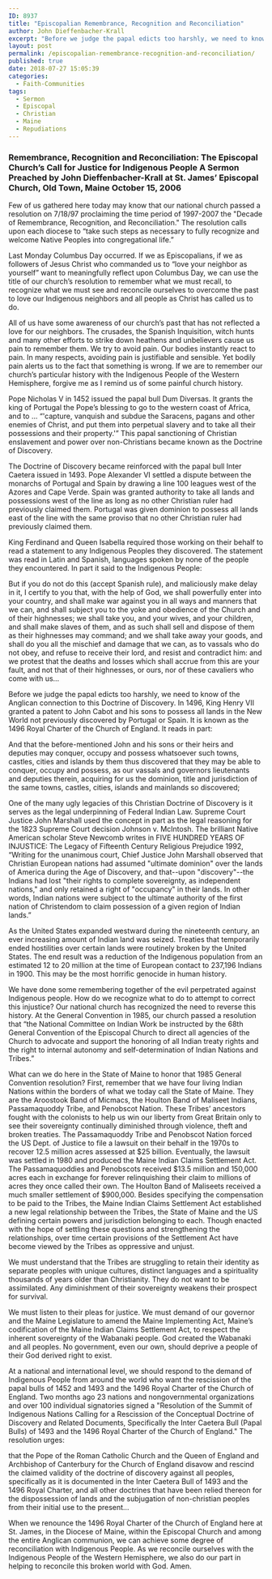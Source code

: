 ```yaml
---
ID: 8937
title: "Episcopalian Remembrance, Recognition and Reconciliation"
author: John Dieffenbacher-Krall
excerpt: "Before we judge the papal edicts too harshly, we need to know of the Anglican connection to this Doctrine of Discovery."
layout: post
permalink: /episcopalian-remembrance-recognition-and-reconciliation/
published: true
date: 2018-07-27 15:05:39
categories:
  - Faith-Communities
tags:
  - Sermon
  - Episcopal
  - Christian
  - Maine
  - Repudiations
---
```

### **Remembrance, Recognition and Reconciliation: The Episcopal Church’s Call for Justice for Indigenous People A Sermon Preached by John Dieffenbacher-Krall at St. James’ Episcopal Church, Old Town, Maine October 15, 2006**


Few of us gathered here today may know that our national church passed a resolution on 7/18/97 proclaiming the time period of 1997-2007 the "Decade of Remembrance, Recognition, and Reconciliation." The resolution calls upon each diocese to “take such steps as necessary to fully recognize and welcome Native Peoples into congregational life.”  

Last Monday Columbus Day occurred. If we as Episcopalians, if we as followers of Jesus Christ who commanded us to “love your neighbor as yourself” want to meaningfully reflect upon Columbus Day, we can use the title of our church’s resolution to remember what we must recall, to recognize what we must see and reconcile ourselves to overcome the past to love our Indigenous neighbors and all people as Christ has called us to do.  

All of us have some awareness of our church’s past that has not reflected a love for our neighbors. The crusades, the Spanish Inquisition, witch hunts and many other efforts to strike down heathens and unbelievers cause us pain to remember them. We try to avoid pain. Our bodies instantly react to pain. In many respects, avoiding pain is justifiable and sensible. Yet bodily pain alerts us to the fact that something is wrong. If we are to remember our church’s particular history with the Indigenous People of the Western Hemisphere, forgive me as I remind us of some painful church history.  

Pope Nicholas V in 1452 issued the papal bull Dum Diversas. It grants the king of Portugal the Pope’s blessing to go to the western coast of Africa, and to ... “'capture, vanquish and subdue the Saracens, pagans and other enemies of Christ, and put them into perpetual slavery and to take all their possessions and their property.'” This papal sanctioning of Christian enslavement and power over non-Christians became known as the Doctrine of Discovery.  

The Doctrine of Discovery became reinforced with the papal bull Inter Caetera issued in 1493. Pope Alexander VI settled a dispute between the monarchs of Portugal and Spain by drawing a line 100 leagues west of the Azores and Cape Verde. Spain was granted authority to take all lands and possessions west of the line as long as no other Christian ruler had previously claimed them. Portugal was given dominion to possess all lands east of the line with the same proviso that no other Christian ruler had previously claimed them.  

King Ferdinand and Queen Isabella required those working on their behalf to read a statement to any Indigenous Peoples they discovered. The statement was read in Latin and Spanish, languages spoken by none of the people they encountered. In part it said to the Indigenous People:  

But if you do not do this (accept Spanish rule), and maliciously make delay in it, I certify to you that, with the help of God, we shall powerfully enter into your country, and shall make war against you in all ways and manners that we can, and shall subject you to the yoke and obedience of the Church and of their highnesses; we shall take you, and your wives, and your children, and shall make slaves of them, and as such shall sell and dispose of them as their highnesses may command; and we shall take away your goods, and shall do you all the mischief and damage that we can, as to vassals who do not obey, and refuse to receive their lord, and resist and contradict him: and we protest that the deaths and losses which shall accrue from this are your fault, and not that of their highnesses, or ours, nor of these cavaliers who come with us…  

Before we judge the papal edicts too harshly, we need to know of the Anglican connection to this Doctrine of Discovery. In 1496, King Henry VII granted a patent to John Cabot and his sons to possess all lands in the New World not previously discovered by Portugal or Spain. It is known as the 1496 Royal Charter of the Church of England. It reads in part:  

And that the before-mentioned John and his sons or their heirs and deputies may conquer, occupy and possess whatsoever such towns, castles, cities and islands by them thus discovered that they may be able to conquer, occupy and possess, as our vassals and governors lieutenants and deputies therein, acquiring for us the dominion, title and jurisdiction of the same towns, castles, cities, islands and mainlands so discovered;  

One of the many ugly legacies of this Christian Doctrine of Discovery is it serves as the legal underpinning of Federal Indian Law. Supreme Court Justice John Marshall used the concept in part as the legal reasoning for the 1823 Supreme Court decision Johnson v. McIntosh. The brilliant Native American scholar Steve Newcomb writes in FIVE HUNDRED YEARS OF INJUSTICE: The Legacy of Fifteenth Century Religious Prejudice 1992, “Writing for the unanimous court, Chief Justice John Marshall observed that Christian European nations had assumed "ultimate dominion" over the lands of America during the Age of Discovery, and that--upon "discovery"--the Indians had lost "their rights to complete sovereignty, as independent nations," and only retained a right of "occupancy" in their lands. In other words, Indian nations were subject to the ultimate authority of the first nation of Christendom to claim possession of a given region of Indian lands.”  

As the United States expanded westward during the nineteenth century, an ever increasing amount of Indian land was seized. Treaties that temporarily ended hostilities over certain lands were routinely broken by the United States. The end result was a reduction of the Indigenous population from an estimated 12 to 20 million at the time of European contact to 237,196 Indians in 1900. This may be the most horrific genocide in human history.  

We have done some remembering together of the evil perpetrated against Indigenous people. How do we recognize what to do to attempt to correct this injustice? Our national church has recognized the need to reverse this history. At the General Convention in 1985, our church passed a resolution that “the National Committee on Indian Work be instructed by the 68th General Convention of the Episcopal Church to direct all agencies of the Church to advocate and support the honoring of all Indian treaty rights and the right to internal autonomy and self-determination of Indian Nations and Tribes.”  

What can we do here in the State of Maine to honor that 1985 General Convention resolution? First, remember that we have four living Indian Nations within the borders of what we today call the State of Maine. They are the Aroostook Band of Micmacs, the Houlton Band of Maliseet Indians, Passamaquoddy Tribe, and Penobscot Nation. These Tribes’ ancestors fought with the colonists to help us win our liberty from Great Britain only to see their sovereignty continually diminished through violence, theft and broken treaties. The Passamaquoddy Tribe and Penobscot Nation forced the US Dept. of Justice to file a lawsuit on their behalf in the 1970s to recover 12.5 million acres assessed at $25 billion. Eventually, the lawsuit was settled in 1980 and produced the Maine Indian Claims Settlement Act. The Passamaquoddies and Penobscots received $13.5 million and 150,000 acres each in exchange for forever relinquishing their claim to millions of acres they once called their own. The Houlton Band of Maliseets received a much smaller settlement of $900,000. Besides specifying the compensation to be paid to the Tribes, the Maine Indian Claims Settlement Act established a new legal relationship between the Tribes, the State of Maine and the US defining certain powers and jurisdiction belonging to each. Though enacted with the hope of settling these questions and strengthening the relationships, over time certain provisions of the Settlement Act have become viewed by the Tribes as oppressive and unjust.  

We must understand that the Tribes are struggling to retain their identity as separate peoples with unique cultures, distinct languages and a spirituality thousands of years older than Christianity. They do not want to be assimilated. Any diminishment of their sovereignty weakens their prospect for survival.  

We must listen to their pleas for justice. We must demand of our governor and the Maine Legislature to amend the Maine Implementing Act, Maine’s codification of the Maine Indian Claims Settlement Act, to respect the inherent sovereignty of the Wabanaki people. God created the Wabanaki and all peoples. No government, even our own, should deprive a people of their God derived right to exist.  

At a national and international level, we should respond to the demand of Indigenous People from around the world who want the rescission of the papal bulls of 1452 and 1493 and the 1496 Royal Charter of the Church of England. Two months ago 23 nations and nongovernmental organizations and over 100 individual signatories signed a "Resolution of the Summit of Indigenous Nations Calling for a Rescission of the Conceptual Doctrine of Discovery and Related Documents, Specifically the Inter Caetera Bull (Papal Bulls) of 1493 and the 1496 Royal Charter of the Church of England." The resolution urges:  

that the Pope of the Roman Catholic Church and the Queen of England and Archbishop of Canterbury for the Church of England disavow and rescind the claimed validity of the doctrine of discovery against all peoples, specifically as it is documented in the Inter Caetera Bull of 1493 and the 1496 Royal Charter, and all other doctrines that have been relied thereon for the dispossession of lands and the subjugation of non-christian peoples from their initial use to the present…  

When we renounce the 1496 Royal Charter of the Church of England here at St. James, in the Diocese of Maine, within the Episcopal Church and among the entire Anglican communion, we can achieve some degree of reconciliation with Indigenous People. As we reconcile ourselves with the Indigenous People of the Western Hemisphere, we also do our part in helping to reconcile this broken world with God. Amen.
